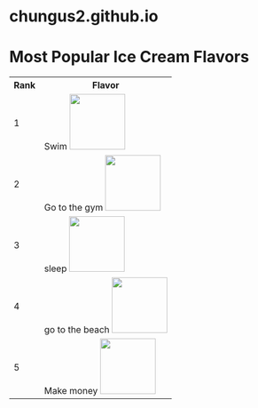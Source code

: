 # chungus2.github.io

<!DOCTYPE html>
<html ><head><meta charset=utf-8" /></head>
<body>
        <h1>Most Popular Ice Cream Flavors </h1>
        <table><tr><th>Rank</th><th>Flavor</th></tr>
        <tr><td>1</td><td>Swim <img src="https://www.natare.com/wp-content/uploads/2015/12/competition-pool-2-parallax-image-1024x569.jpg" height=100 width=100/></td></tr>
        <tr><td>2</td><td>Go to the gym <img src="https://static01.nyt.com/images/2018/01/10/us/10xp-gym1/10xp-gym1-articleLarge.jpg?quality=75&auto=webp&disable=upscale" height=100 width=100/></td></tr>
        <tr><td>3</td><td>sleep <img src="https://cb2.scene7.com/is/image/CB2/DondraBedQueenSHS16_16x9/?$web_zoom_furn_hero$&151222153023&wid=1008&hei=567" height=100 width=100/ </td></tr>
        <tr><td>4</td><td>go to the beach <img src="https://www.atlantisbahamas.com/media/Things%20To%20Do/Water%20Park/Beaches/Hero/Experiences_Beach.jpg" height=100 width=100/> </td></tr>
        <tr><td>5</td><td>Make money <img src="https://stillnessinthestorm.com/wp-content/uploads/2019/02/large-pile-of-hundred-dollar-bills-cash-money-savings-rich_large.jpg" height=100 width=100/> </td></tr></table>
</body>
</html>
